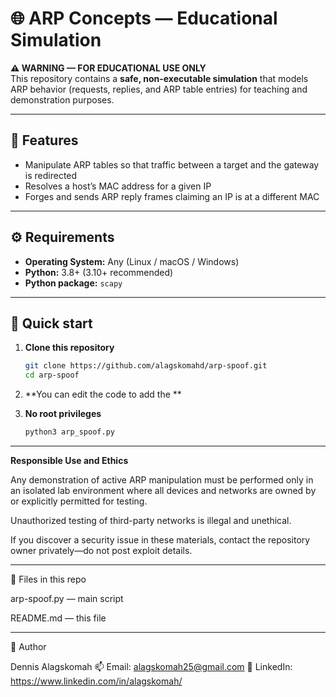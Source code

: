 # 🌐 ARP Concepts — Educational Simulation

**⚠️ WARNING — FOR EDUCATIONAL USE ONLY**  
This repository contains a **safe, non-executable simulation** that models ARP behavior (requests, replies, and ARP table entries) for teaching and demonstration purposes. 

---

## 🧩 Features
- Manipulate ARP tables so that traffic between a target and the gateway is redirected
- Resolves a host’s MAC address for a given IP
- Forges and sends ARP reply frames claiming an IP is at a different MAC

---

## ⚙️ Requirements
- **Operating System:** Any (Linux / macOS / Windows)  
- **Python:** 3.8+ (3.10+ recommended)
- **Python package:** `scapy`  

---

## 🚀 Quick start

1. **Clone this repository**
   ```bash
   git clone https://github.com/alagskomahd/arp-spoof.git
   cd arp-spoof

2. **You can edit the code to add the ** 
   
2. **No root privileges**
   ```bash
   python3 arp_spoof.py

--- 

**Responsible Use and Ethics**

Any demonstration of active ARP manipulation must be performed only in an isolated lab environment where all devices and networks are owned by or explicitly permitted for testing.

Unauthorized testing of third-party networks is illegal and unethical.

If you discover a security issue in these materials, contact the repository owner privately—do not post exploit details.

---

🧾 Files in this repo

arp-spoof.py — main script

README.md — this file

---

👤 Author

Dennis Alagskomah
📫 Email: alagskomah25@gmail.com
🔗 LinkedIn: https://www.linkedin.com/in/alagskomah/
